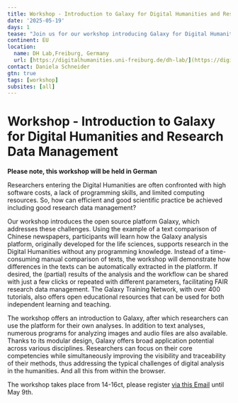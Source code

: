 ```yaml
---
title: Workshop - Introduction to Galaxy for Digital Humanities and Research Data Management
date: '2025-05-19'
days: 1
tease: "Join us for our workshop introducing Galaxy for Digital Humanities and Research Data Management in Freiburg"
continent: EU
location:
  name: DH Lab,Freiburg, Germany
  url: [https://digitalhumanities.uni-freiburg.de/dh-lab/](https://digitalhumanities.uni-freiburg.de/dh-lab/)
contact: Daniela Schneider
gtn: true
tags: [workshop]
subsites: [all]
---
```


# Workshop - Introduction to Galaxy for Digital Humanities and Research Data Management

**Please note, this workshop will be held in German**

Researchers entering the Digital Humanities are often confronted with high software costs, a lack of programming skills, and limited computing resources. 
So, how can efficient and good scientific practice be achieved including good research data management?

Our workshop introduces the open source platform Galaxy, which addresses these challenges. 
Using the example of a text comparison of Chinese newspapers, participants will learn how the Galaxy analysis platform, originally developed for the life sciences, 
supports research in the Digital Humanities without any programming knowledge. Instead of a time-consuming manual comparison of texts, the workshop will demonstrate how 
differences in the texts can be automatically extracted in the platform. 
If desired, the (partial) results of the analysis and the workflow can be shared with just a few clicks or repeated with different parameters, facilitating FAIR research data management. 
The Galaxy Training Network, with over 400 tutorials, also offers open educational resources that can be used for both independent learning and teaching.

The workshop offers an introduction to Galaxy, after which researchers can use the platform for their own analyses. 
In addition to text analyses, numerous programs for analyzing images and audio files are also available. Thanks to its modular design, Galaxy offers broad application potential 
across various disciplines. Researchers can focus on their core competencies while simultaneously improving the visibility and traceability 
of their methods, thus addressing the typical challenges of digital analysis in the humanities. And all this from within the browser.

The workshop takes place from 14-16ct, please register [via this Email](mailto:digitalhumanities@mail.uni-freiburg.de) until May 9th. 
